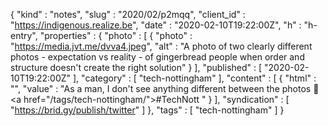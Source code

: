 {
  "kind" : "notes",
  "slug" : "2020/02/p2mqq",
  "client_id" : "https://indigenous.realize.be",
  "date" : "2020-02-10T19:22:00Z",
  "h" : "h-entry",
  "properties" : {
    "photo" : [ {
      "photo" : "https://media.jvt.me/dvva4.jpeg",
      "alt" : "A photo of two clearly different photos - expectation vs reality - of gingerbread people when order and structure doesn't create the right solution"
    } ],
    "published" : [ "2020-02-10T19:22:00Z" ],
    "category" : [ "tech-nottingham" ],
    "content" : [ {
      "html" : "",
      "value" : "As a man, I don't see anything different between the photos 🤔 <a href=\"/tags/tech-nottingham/\">#TechNott</a> "
    } ],
    "syndication" : [ "https://brid.gy/publish/twitter" ]
  },
  "tags" : [ "tech-nottingham" ]
}

